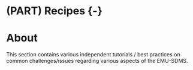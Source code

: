 # (PART) Recipes {-}

# About

This section contains various independent tutorials / best practices on common challenges/issues regarding various aspects of the EMU-SDMS.
